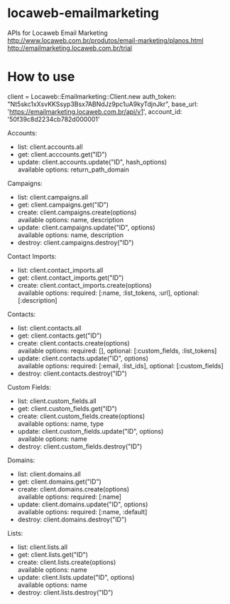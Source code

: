 locaweb-emailmarketing
======================

APIs for Locaweb Email Marketing
http://www.locaweb.com.br/produtos/email-marketing/planos.html
http://emailmarketing.locaweb.com.br/trial

# How to use

client = Locaweb::Emailmarketing::Client.new auth_token: "Nt5skc1xXsvKKSsyp3Bsx7ABNdJz9pc1uA9kyTdjnJkr", base_url: 'https://emailmarketing.locaweb.com.br/api/v1', account_id: '50f39c8d2234cb782d000001'

Accounts:
- list: client.accounts.all
- get: client.acccounts.get("ID")
- update: client.accounts.update("ID", hash_options)<br />
  available options: return_path_domain

Campaigns:
- list: client.campaigns.all
- get: client.campaigns.get("ID")
- create: client.campaigns.create(options)<br />
  available options: name, description
- update: client.campaigns.update("ID", options)<br />
  available options: name, description
- destroy: client.campaigns.destroy("ID")

Contact Imports:
- list: client.contact_imports.all
- get: client.contact_imports.get("ID")
- create: client.contact_imports.create(options)<br />
  available options: required: [:name, :list_tokens, :url], optional: [:description]

Contacts:
- list: client.contacts.all
- get: client.contacts.get("ID")
- create: client.contacts.create(options)<br />
  available options: required: [], optional: [:custom_fields, :list_tokens]
- update: client.contacts.update("ID", options)<br />
  available options: required: [:email, :list_ids], optional: [:custom_fields]
- destroy: client.contacts.destroy("ID")

Custom Fields:
- list: client.custom_fields.all
- get: client.custom_fields.get("ID")
- create: client.custom_fields.create(options)<br />
  available options: name, type
- update: client.custom_fields.update("ID", options)<br />
  available options: name
- destroy: client.custom_fields.destroy("ID")

Domains:
- list: client.domains.all
- get: client.domains.get("ID")
- create: client.domains.create(options)<br />
  available options: required: [:name]
- update: client.domains.update("ID", options)<br />
  available options: required: [:name, :default]
- destroy: client.domains.destroy("ID")

Lists:
- list: client.lists.all
- get: client.lists.get("ID")
- create: client.lists.create(options)<br />
  available options: name
- update: client.lists.update("ID", options)<br />
  available options: name
- destroy: client.lists.destroy("ID")